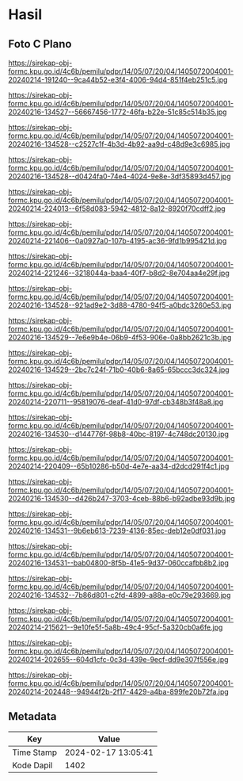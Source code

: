 # Hasil

## Foto C Plano

https://sirekap-obj-formc.kpu.go.id/4c6b/pemilu/pdpr/14/05/07/20/04/1405072004001-20240214-191240--9ca44b52-e3f4-4006-94d4-851f4eb251c5.jpg

https://sirekap-obj-formc.kpu.go.id/4c6b/pemilu/pdpr/14/05/07/20/04/1405072004001-20240216-134527--56667456-1772-46fa-b22e-51c85c514b35.jpg

https://sirekap-obj-formc.kpu.go.id/4c6b/pemilu/pdpr/14/05/07/20/04/1405072004001-20240216-134528--c2527c1f-4b3d-4b92-aa9d-c48d9e3c6985.jpg

https://sirekap-obj-formc.kpu.go.id/4c6b/pemilu/pdpr/14/05/07/20/04/1405072004001-20240216-134528--d0424fa0-74e4-4024-9e8e-3df35893d457.jpg

https://sirekap-obj-formc.kpu.go.id/4c6b/pemilu/pdpr/14/05/07/20/04/1405072004001-20240214-224013--6f58d083-5942-4812-8a12-8920f70cdff2.jpg

https://sirekap-obj-formc.kpu.go.id/4c6b/pemilu/pdpr/14/05/07/20/04/1405072004001-20240214-221406--0a0927a0-107b-4195-ac36-9fd1b995421d.jpg

https://sirekap-obj-formc.kpu.go.id/4c6b/pemilu/pdpr/14/05/07/20/04/1405072004001-20240214-221246--3218044a-baa4-40f7-b8d2-8e704aa4e29f.jpg

https://sirekap-obj-formc.kpu.go.id/4c6b/pemilu/pdpr/14/05/07/20/04/1405072004001-20240216-134528--921ad9e2-3d88-4780-94f5-a0bdc3260e53.jpg

https://sirekap-obj-formc.kpu.go.id/4c6b/pemilu/pdpr/14/05/07/20/04/1405072004001-20240216-134529--7e6e9b4e-06b9-4f53-906e-0a8bb2621c3b.jpg

https://sirekap-obj-formc.kpu.go.id/4c6b/pemilu/pdpr/14/05/07/20/04/1405072004001-20240216-134529--2bc7c24f-71b0-40b6-8a65-65bccc3dc324.jpg

https://sirekap-obj-formc.kpu.go.id/4c6b/pemilu/pdpr/14/05/07/20/04/1405072004001-20240214-220711--95819076-deaf-41d0-97df-cb348b3f48a8.jpg

https://sirekap-obj-formc.kpu.go.id/4c6b/pemilu/pdpr/14/05/07/20/04/1405072004001-20240216-134530--d144776f-98b8-40bc-8197-4c748dc20130.jpg

https://sirekap-obj-formc.kpu.go.id/4c6b/pemilu/pdpr/14/05/07/20/04/1405072004001-20240214-220409--65b10286-b50d-4e7e-aa34-d2dcd291f4c1.jpg

https://sirekap-obj-formc.kpu.go.id/4c6b/pemilu/pdpr/14/05/07/20/04/1405072004001-20240216-134530--d426b247-3703-4ceb-88b6-b92adbe93d9b.jpg

https://sirekap-obj-formc.kpu.go.id/4c6b/pemilu/pdpr/14/05/07/20/04/1405072004001-20240216-134531--9b6eb613-7239-4136-85ec-deb12e0df031.jpg

https://sirekap-obj-formc.kpu.go.id/4c6b/pemilu/pdpr/14/05/07/20/04/1405072004001-20240216-134531--bab04800-8f5b-41e5-9d37-060ccafbb8b2.jpg

https://sirekap-obj-formc.kpu.go.id/4c6b/pemilu/pdpr/14/05/07/20/04/1405072004001-20240216-134532--7b86d801-c2fd-4899-a88a-e0c79e293669.jpg

https://sirekap-obj-formc.kpu.go.id/4c6b/pemilu/pdpr/14/05/07/20/04/1405072004001-20240214-215621--9e10fe5f-5a8b-49c4-95cf-5a320cb0a6fe.jpg

https://sirekap-obj-formc.kpu.go.id/4c6b/pemilu/pdpr/14/05/07/20/04/1405072004001-20240214-202655--604d1cfc-0c3d-439e-9ecf-dd9e307f556e.jpg

https://sirekap-obj-formc.kpu.go.id/4c6b/pemilu/pdpr/14/05/07/20/04/1405072004001-20240214-202448--94944f2b-2f17-4429-a4ba-899fe20b72fa.jpg


## Metadata

| Key        | Value               |
| ---------- | ------------------- |
| Time Stamp | 2024-02-17 13:05:41 |
| Kode Dapil | 1402                |



